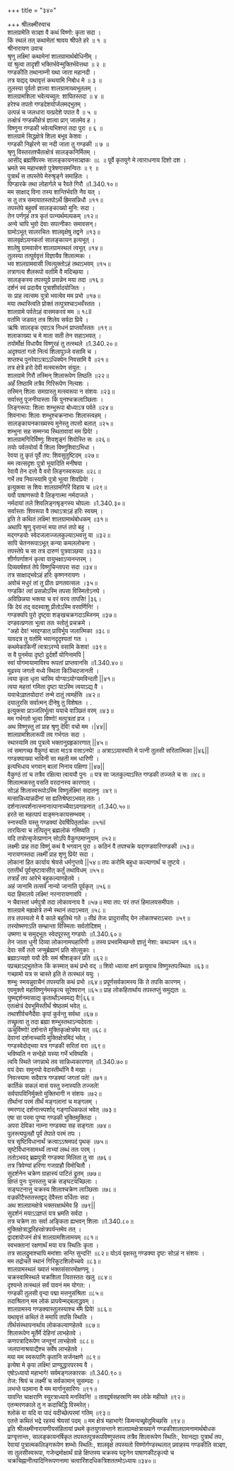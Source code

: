 +++
title = "३४०"

+++
श्रीलक्ष्मीरुवाच  
शालग्रामेति सञ्ज्ञा वै कथं विष्णो: कृता सदा ।  
किं स्थलं तत् कथामेतां श्रावय श्रीपते हरे ॥ १ ॥  
श्रीनारायण उवाच  
श्रृणु लक्ष्मि! कथामेनां शालग्रामार्थबोधिनीम् ।  
यां श्रुत्वा तादृशी भक्तिर्भवेन्मुक्तिर्भवेत्तथा ॥ २ ॥  
गण्डकीति तथानाम्नी यथा जाता महानदी ।  
तत्र यद्यद् यथावृत्तं कथयामि निबोध मे ॥ ३ ॥  
तुलस्या पूर्वतो ज्ञात्वा शालग्रामाख्यभूतलम् ।  
शालग्रामशिला भवेत्यच्युत: शापितस्तदा ॥ ४ ॥  
हरेश्च तपतो गण्डदेशयोर्जलमद्भुतम् ।  
उत्पन्नं च जलधारा यत्प्रदेशे पपात वै ॥ ५ ॥  
तत्क्षेत्रं गण्डकीक्षेत्रं ज्ञात्वा प्राग् जातमेव ह ।  
विष्णुना गण्डकी भवेत्यभिशप्तं तदा पुरा ॥ ६ ॥  
शालग्रामे सिद्धक्षेत्रे शिला बभूव केशवः ।  
गण्डकी निर्झरणे सा नदी जाता तु गण्डकी ॥ ७ ॥  
श्रृणु विस्तरतश्चैतत्क्षेत्रं सालङ्कनिर्मितम् ।  
आसीद् ब्रह्मर्षिपरमः सालङ्कायनसञ्ज्ञकः ॥८ ॥
पूर्वे कृतयुगे मे त्वाराधनाय दिशो दश ।  
भ्रमते स्म महाभक्तो पुत्रेषणासमन्वितः ॥ ९ ॥  
पुत्रार्थं स तपस्तेपे मेरुश्रृङ्गे समाहितः ।  
पिण्डारके तथा लोहार्गले च रैवते गिरौ ॥1.340.१०॥  
मम साक्षाद् विना तस्य शान्तिर्भवति नैव यत् ।  
स तु तत्र समायातस्तपोऽर्थे ह्रिमसन्निधौ ॥११॥  
तपस्तेपे बहुवर्षं सालङ्काख्यो मुनि: सदा ।  
तेन पर्णगृहं तत्र कृतं पत्न्यर्थमल्पकम् ॥१२॥  
अन्ये चापि भुवो देवाः सपत्नीकाः समावसन्।  
ग्रामोऽभूत् सालरचितः शालवृक्षेषु तद्वने ॥१३॥  
सालवृक्षेऽयनकर्ता सालङ्कायन इत्यभूत् ।  
शालेषु ग्रामवासेन शालग्रामस्थलं त्वभूत् ॥१४॥  
तुलस्या तत्पूर्ववृत्तं विज्ञायैव शिलात्मकः ।  
भव शालग्रामवासी त्वित्युक्तोऽहं तथाऽभवम् ॥१५॥  
तत्रागत्य शैलरूपो वर्तामि वै मदिच्छया ।  
सालङ्कस्य तपस्युग्रे प्रसन्नेन मया तदा ॥१६॥  
दर्शनं स्वं प्रदायैव पुत्राशीर्वादयोजितः ।  
सः प्राह त्वत्समः पुत्रो भवत्वेव मम प्रभो ॥१७॥  
मया तथास्त्विति प्रोक्तं तत्पुत्रश्चाऽभवँस्ततः ।  
शालग्रामे पर्वतेऽहं वासमकरवं मम ॥ १८ll  
वर्तामि जडवत् तत्र शिलेव सर्वदा प्रिये ।  
ऋषिः सालङ्क एवाऽत्र निधनं प्राप्तवाँस्ततः ॥१९॥  
शलाकाख्या च मे माता सती तेन सहाऽभवत् ।  
तयोर्मोक्षं विधायैव विष्णुरहं तु तत्स्थले ॥1.340.२०॥  
अदृश्यतां गतो नित्यं शिलापुञ्जे वसामि च ।  
शप्तश्च पुनरेवाऽत्राऽऽधिक्येन निवसामि वै ॥२१॥  
तत्र क्षेत्रे हरो देवी मत्स्वरूपेण संयुत: ।  
शालग्रामे गिरौ तस्मिन् शिलारूपेण तिष्ठति ॥२२॥  
अहँ तिष्ठामि तत्रैव गिरिरूपेण नित्यशः ।  
तस्मिन् शिलाः समग्रास्तु मत्स्वरूपा न संशयः ॥२३॥  
सर्वास्तु पूजनीयास्ताः किं पुनश्चक्रलाञ्छिताः ।  
लिङ्गरूपा: शिलाः शम्भुरूपा बोध्याऽत्र पर्वते ॥२४॥  
शिवनाभाः शिलाः शम्भुश्चक्रनाभाः शिलास्त्वहम् ।  
सालङ्कायनकाख्यस्य मुनेस्तु तपसो बलात् ॥२५॥  
शम्भुना सह सम्मन्त्र्य स्थितावावां मम प्रिये! ।  
शालग्रामगिरिर्विष्णुः शिवशृङ्गं शिवोस्ति सः ॥२६॥  
तयोः पर्वतयोर्या वै शिला विष्णुशिवाऽभिधा ।  
रेवया तु कृतं पूर्वे तप: शिवसुतुष्टिदम् ॥२७॥  
मम त्वत्सदृशः पुत्रो भूयादिति मनीषया ।  
रेवायै तेन दत्तो वै वरो लिङ्गस्वरूपतः ॥२८॥  
गर्भे तव निवत्स्यामि पुत्रो भूत्वा शिवप्रिये! ।  
इत्युक्त्वा स शिवः शालग्रामगिरिं विहाय च ॥२९॥  
ययौ पाषाणरूपो वै लिङ्गात्मा नर्मदाजले ।  
नर्मदायां तले शिवलिङ्गश्रृङ्गस्य चोपलाः ॥1.340.३०॥  
सर्वास्ताः शिवरूपा वै तथाऽत्राऽहं हरिः स्वयम् ।  
इति ते कथितं लक्ष्मि! शालग्रामार्थबोधकम् ॥३१॥  
अथापि श्रृणु वृत्तान्तं मया तप्तं तपो बहु ।  
मद्गण्डयोः स्वेदजलाज्जलकुल्याऽभवत्तु या ॥३२॥  
सापि चेतनरूपाऽभूत् कन्या कमललोचना ।  
तपस्तेपे च सा तत्र दारुणं पुत्रवाञ्छया ॥३३॥  
शीर्णपर्णाशनं कृत्वा वायुभक्षाऽप्यनन्तरम् ।  
दिव्यवर्षशतं तेपे विष्णुचिन्तापरा सदा ॥३४॥  
तत्र साक्षाद्भवेऽहं हरिः कृष्णनरायणः ।  
अवोचं मधुरं तां तु प्रीतः प्रणतवत्सलः ।३५॥  
गण्डकि! त्वां प्रसन्नोऽस्मि तपसा विस्मितोऽनघे ।  
अविछिन्नया भक्त्या च वरं वरय तापसि! \|३६।  
किं देयं तद् वदस्वाशु प्रीतोऽस्मि वरवर्णिनि! ।  
गण्डक्यपि पुरो दृष्ट्वा शङ्खचक्रगदाऽब्जिनम् ॥३७॥  
दण्डवत्प्रणता भूत्वा ततः स्तोतुं प्रचक्रमे ।  
“अहो देव! भवद्दण्डात् प्राविर्भूय जलात्मिका ॥३८॥  
यावदत्र तु वर्तामि भवानदृदृश्यतां गतः ।  
कथमेकाकिनीं त्वत्राऽरण्ये वसामि केशव! ॥३९॥  
स वै पुनर्मया दृष्टो दुर्दर्शो योगिनामपि \|  
स्वां योगमायामाविश्य रूपतां प्राप्तवानसि ॥1.340.४०॥  
मूढस्य जगतो मध्ये स्थिता किञ्चिदजानती ।  
त्वया कृता धृता चास्मि योग्याऽयोग्यमविन्दती \|\|४१॥  
त्वया महत्तां गमिता दृष्टा याऽस्मि त्वयाऽद्य वै ।  
ययाचेऽज्ञतयोदार! तन्मे दातुं त्वमर्हसि ॥४२॥  
दयालुरसि सर्वात्मन् दीनेषु तु विशेषतः । .  
इत्युक्त्वा प्राञ्जलिर्भूत्वा ययाचे वाञ्छितं वरम् ॥४३॥  
मम गर्भगतो भूत्वा विष्णो! मत्पुत्रतां व्रज ।  
अथ विष्णुस्तु तां प्राह श्रृणु देवि! वचो मम ।\|४४\|\|  
शालग्रामशिलारूपी तव गर्भगतः सदा ।  
स्थास्यामि तव पुत्रत्वे भक्तानुग्रहृकारणात् \|\|४५॥  
त्वं समागच्छ वैकुण्ठं बाला माऽत्र वसाऽनघे! ॥
अत्राऽऽयास्यति मे पत्नी तुलसी सरितात्मिका \|\|४६\|\|  
गण्डक्याख्या भाविनी सा महती मम धारिणी ।  
इत्यभिधाय भगवान् बालां निनाय पक्षिणा \|\|४७\|\|  
वैकुण्ठं तां च तत्रैव रक्षित्वा त्वाययौ पुनः ॥
यत्र सा जलकुल्याऽस्ति गण्डकी तज्जले च सः ॥४८॥  
शिलात्मकस्तु वसति वरदानस्य कारणात् ।  
सोऽहं शिलास्वरूपोऽस्मि विष्णुर्लक्ष्मि! सदातनुः ॥४९॥  
मत्सान्निध्यान्नदीनां सा ह्यतिश्रेष्ठाऽभवत् ततः ।  
दर्शनात्स्पर्शनात्स्नानात्पानाच्चैवाऽवगाहनात् ॥1.340.५०॥  
हरते सा महत्पापं वाङ्मनःकायसम्भवम् ।  
स्नास्यति यस्तु गण्डक्यां देवर्षिपितृतर्पकः ॥५१il  
तारयित्वा च तत्पितॄन् ब्रह्मलोकं गमिष्यति ।  
यदि तत्रोत्सृजेत्प्राणान् सोऽपि वैकुण्ठमाप्नुयाम् ॥५२॥  
लक्ष्मीः प्राह तदा विष्णुं कथं वै भगवान् पुरा ॥
कठिनं वै तपश्चक्रे यद्गण्डवारिगण्डकी ॥५३॥  
नारायणस्तदा लक्ष्मीं प्राह शृणु प्रिये! सदा ।  
लोकानां हित कार्याय श्रेयसे धर्मगुप्तये \|\|५४॥
तपः करोमि बहुधा कल्याणार्थं च तुष्टये ।  
एतत्तीर्थं पूर्वसृष्टावासीत् कर्तुं तथाविधम् ॥५५॥  
तत्राहँ तप आरेभे बहुकल्याणहेतवे ।  
अहं जानामि तत्सर्वं नान्यो जानाति पूर्वकृत् ॥५६॥  
यदा हिमालये लक्ष्मि! नरनारायणावपि ।  
न चैवास्तां धर्मपुत्रौ तदा लोकावनाय वै ॥५७॥
मया तप: परं तप्तं हिमालयसमीपतः ।  
शालग्रामे मह्राक्षेत्रे तन्मे स्थानं तदाऽभवत् ॥५८॥  
तत्र तपस्यतो मे वै काले बहुतिथे गते ॥
तीव्रं तेजः प्रादुरासीद् येन लोकाश्चराऽचराः ॥५९॥  
तस्योष्मणाऽति सम्भ्रान्ता विस्मिताः सर्वतोदिशम् ।  
उष्मणा च समुद्भूतः स्वेदपूरस्तु गण्डयोः ॥1.340.६०॥  
तेन जाता धुनी दिव्या लोकानामघहारिणी ॥
तस्य प्रभवमिच्छन्तो ज्ञातुं नेशा: कथञ्चन ॥६१॥  
देवाः सर्वे ततो जग्मुर्ब्रह्माणं प्रति सोत्सुकाः ।  
ब्रह्माऽप्यज्ञो ययौ देवैः समं श्रीशङ्करं प्रति ॥६२॥  
पप्रच्छाऽद्भुततेजः किं कस्मात् कथं प्रभो वद् ॥
शिवो ध्यात्वा क्षणं प्रत्युवाच विष्णुस्तपःस्थितः ॥६३॥  
गच्छामो यत्र स चास्ते इति ते तत्स्थलं ययुः ।  
शम्भुः स्मयन्नुवाचैनं तपस्यसि कथं प्रभो ॥६४॥
प्रपूर्णसर्वकामस्य किं ते तपसि कारणम् ।  
एवमुक्तो महाविष्णुर्नमस्कृत्य सुरेश्वरान् ॥६५॥
प्राह लोकहितार्थाय तपस्तप्तुं समुद्यतः ॥.  
युष्मद्दर्शनमासाद्य कृतार्थोऽभवमद्य वै!\|६६॥  
एतत्क्षेत्रं देवभूमिस्तीर्थं श्रेष्ठतमं भवेत् ॥.  
तथाशीर्वचनैर्देवाः कृपां कुर्वन्तु सर्वथा ॥६७॥  
तच्छ्रुत्वा तु तदा ब्रह्मा शम्भुस्तथाऽन्यदेवताः ।  
ऊचुर्विष्णो! दर्शनात्ते मुक्तिकृत्क्षेत्रमेव यत् ॥६८॥  
देवानां दर्शनाच्चापि मुक्तिक्षेत्रमिदं भवेत् ।  
गण्डस्वेदोद्भवा यत्र गण्डकी सरितां वरा ॥६९॥  
भविष्यति न सन्देहो यस्या गर्भे भविष्यसि ।  
त्वयि स्थिते जगन्नाथे तव सान्निध्यकारणात् ॥1.340.७०॥  
वयं देवाः समुनयो वेदास्तीर्थानि वै मखाः ।  
निवत्स्यामः सदैवात्र गण्डक्यां जगतां पते! ॥७१॥  
कार्तिकं सकलं मासं यस्तु स्नास्यति तज्जले!  
सर्वपापविनिर्मुक्तो मुक्तिभागी न संशयः ॥७२॥  
तीर्थानां परमं तीर्थं मङ्गलानां च मङ्गलम् ।  
स्मरणाद् दर्शनात्स्पर्शाद् गङ्गाधिकफलं भवेत् ॥७३॥  
एषा सा परमा पुण्या गण्डकी भुक्तिमुक्तिदा ।  
अपरा देविका नाम्ना गण्डक्या सह सङ्गता ॥७४॥  
पुलस्त्यपुलहौ पूर्वं तेपाते परमं तपः ।  
यत्र सृष्टिविधानार्थं क्रत्वाऽऽश्रमपदं पृथक् ॥७५॥  
सृष्टेर्विधानसामर्थ्यं ताभ्यां लब्धं ततः परम् ।  
ततोऽभवद् ब्रह्मपुत्री गण्डक्या मिलिता तु सा ॥७६॥  
तत्र त्रिवेण्यां हरिणा गजग्राहौ विमोचितौ ।  
सुदर्शनेन चक्रेण ग्राहास्यं पाटितं द्रुतम् ॥७७॥  
क्षिप्तं पुनः पुनस्तत्तु चक्रं सङ्घटयच्छिलाः ।  
सङ्घटनात्तु चक्रस्य शिलाश्चक्रेण लाञ्छिताः ॥७८॥  
वज्रकीटैस्ततस्तद्वद् देवैस्ता वर्धिताः सदा ।  
अथ शालग्रामक्षेत्रे भक्तरक्षार्थमेव हि ॥७९\|\|  
सुदर्शनं मयाऽऽज्ञप्तं यत्र भ्रमति सर्वदा ।  
तत्र चक्रेण ताः सर्वा अङ्किता ह्यभवन् शिलाः ॥1.340.८०॥  
मुक्तिक्षेत्राद्धरिहरक्षेत्रपर्यन्तमेव तत् ।  
द्वादशयोजनं क्षेत्रं शालग्रामशिलामयम् ॥८१॥  
स्वभक्तानां रक्षणार्थं मया यत्र स्थितिः कृता ।  
तत्र सालद्रुमाश्चापि ममांशाः सन्ति सुन्दरि! ॥८२॥
योऽयं वृक्षस्तु गण्डक्या दृष्टः सोऽहं न संशयः ।  
मम तद्रोचतें स्थानं गिरिकूटशिलोच्चये ॥८३॥  
शालग्रामस्थलं ख्यातं भक्तसंसारमोक्षणमू ।  
चक्रस्वामिस्थले चक्रशिला त्वितस्ततः खलु ॥८४॥  
दृश्यन्ते तत्स्थलं सर्वं पावनं मम योगत: ।  
गण्डकी तुलसी वृन्दा पद्मा मत्तनुसंश्रिता ॥८५॥  
तदाश्रितान् मम लोकं प्रापयेन्मद्बलाद्ध्रुवम् ।  
शालग्रामस्य गण्डक्यास्तुलस्याश्च मम प्रिये! ॥८६॥  
यथावृत्तं कथितं ते ममापि तपसि स्थितिः ।  
तीर्थसंस्थापनार्थाय लोककल्याणहेतवे ॥८७॥  
शिलारूपेण मूर्तेर्मे देहिनां लाभहेतवे ।  
कणपत्रादिरूपेण जन्तूनां लाभहेतवे ॥८८॥  
जलपानाश्रयाद्यैश्च सर्वेष लाभहेतवे ।  
मया मम स्वरूपाणि कृतानि सर्जनक्षणे ॥८९॥  
इत्येषा मे कृपा लक्ष्मि! प्राण्युद्धारपरस्य वै ।  
एषोऽध्यायो महाभागे! सर्वमङ्गलकारकः ॥1.340.९०॥  
तेज: श्रियं च लक्ष्मीं च सर्वकामान् सुसम्पदः ।  
लभन्ते पठमाना वै मम मार्गानुसारिणः ॥९१॥  
यावन्ति चाक्षराणि स्युरत्राध्याये मनस्विनि! ॥
तावद्वर्षसहस्राणि मम लोके महीयते ॥९२॥  
एतन्मरणकाले तु न कदाचिद्धि विस्मरेत्।  
श्लोकं वा यदि वा पादं यदीच्छेत्परमां गतिम् ॥९३॥  
एतत्ते कथितं भद्रे रहस्यं श्रेयसां पदम् ॥
मम क्षेत्रं महाभागे! किमन्यच्छ्रोतुमिच्छसि ॥९४॥  
इति श्रीलक्ष्मीनारायणीयसंहितायां प्रथमे कृतयुगसन्ताने शालग्रामक्षेत्राख्याने गण्डकीशालग्रामनामार्थबोधक प्राग्वृत्तान्तः, सालङ्कायनर्षिकृत तपस्तत्पुत्ररूपविष्णुस्तस्य तत्रैव शिलारूपेण स्थिति:, रेवानद्याः पुत्रार्थं तपः, रेवायां पुत्रात्मकलिङ्गरूपेण शम्भोः स्थिति:, शालवृक्षे तपस्यतो विष्णोर्गण्डस्थलात् प्रवाहस्य गण्डकीति सञ्ज्ञा, सा तुलसीस्वरूपा, गजेन्द्रमोक्षार्थं ग्राहे क्षिप्तस्य चक्रस्य घट्टनेन पाषाणकीटकृत्यो च चक्रचिह्नानीत्यादिनिरूपणनामा चत्वारिंशदधिकत्रिशततमोऽध्यायः॥३४०॥  
    
    
